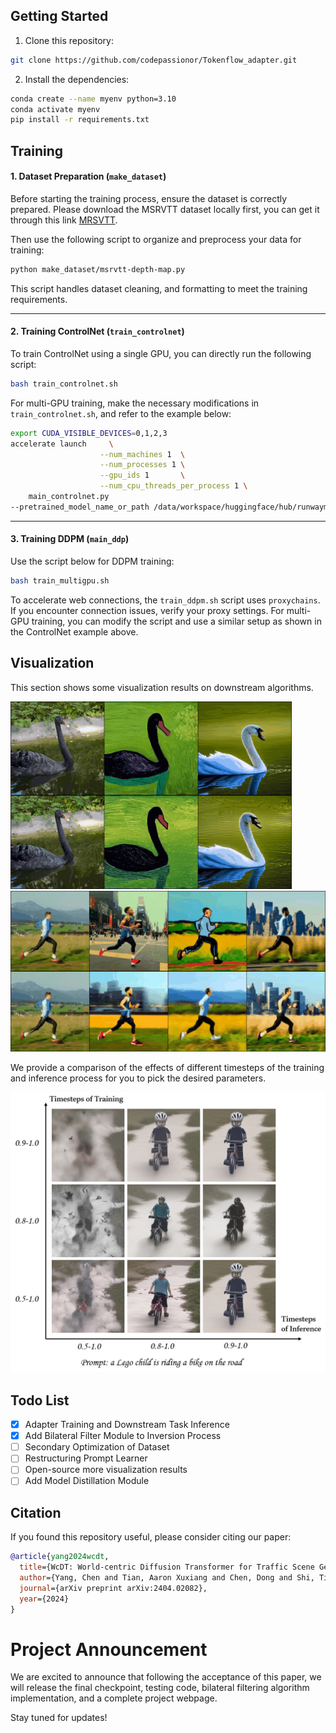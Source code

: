 ##

## Getting Started
1. Clone this repository:
```bash
git clone https://github.com/codepassionor/Tokenflow_adapter.git
```
2. Install the dependencies:
```bash
conda create --name myenv python=3.10
conda activate myenv
pip install -r requirements.txt
```

## Training

#### 1. **Dataset Preparation (`make_dataset`)**
Before starting the training process, ensure the dataset is correctly prepared. Please download the MSRVTT dataset locally first, you can get it through this link [MRSVTT](https://markdown.com.cn).

Then use the following script to organize and preprocess your data for training:
```bash
python make_dataset/msrvtt-depth-map.py
```
This script handles dataset cleaning, and formatting to meet the training requirements.

---

#### 2. **Training ControlNet (`train_controlnet`)**
To train ControlNet using a single GPU, you can directly run the following script:

```bash
bash train_controlnet.sh
```
For multi-GPU training, make the necessary modifications in `train_controlnet.sh`, and refer to the example below:

```bash
export CUDA_VISIBLE_DEVICES=0,1,2,3
accelerate launch     \
                    --num_machines 1  \
                    --num_processes 1 \
                    --gpu_ids 1       \
                    --num_cpu_threads_per_process 1 \
    main_controlnet.py 
--pretrained_model_name_or_path /data/workspace/huggingface/hub/runwayml/stable-diffusion-v1-5        --rank 4  --train_batch_size 1  --mixed_precision no
```

---

#### 3. **Training DDPM (`main_ddp`)**
Use the script below for DDPM training:

```bash
bash train_multigpu.sh
```
To accelerate web connections, the `train_ddpm.sh` script uses `proxychains`. If you encounter connection issues, verify your proxy settings. For multi-GPU training, you can modify the script and use a similar setup as shown in the ControlNet example above.


## Visualization
This section shows some visualization results on downstream algorithms.

<img src="./assert/output_1.gif" width = 450>
<img src="./assert/output_2.gif" width = 600>

We provide a comparison of the effects of different timesteps of the training and inference process for you to pick the desired parameters.

<img src="./assert/timestep.png" width = 600>


## Todo List

- [x] Adapter Training and Downstream Task Inference
- [x] Add Bilateral Filter Module to Inversion Process
- [ ] Secondary Optimization of Dataset
- [ ] Restructuring Prompt Learner
- [ ] Open-source more visualization results
- [ ] Add Model Distillation Module

## Citation

If you found this repository useful, please consider citing our paper:

```bibtex
@article{yang2024wcdt,
  title={WcDT: World-centric Diffusion Transformer for Traffic Scene Generation},
  author={Yang, Chen and Tian, Aaron Xuxiang and Chen, Dong and Shi, Tianyu and Heydarian, Arsalan},
  journal={arXiv preprint arXiv:2404.02082},
  year={2024}
}
```

# Project Announcement

We are excited to announce that following the acceptance of this paper, we will release the final checkpoint, testing code, bilateral filtering algorithm implementation, and a complete project webpage. 

Stay tuned for updates!

